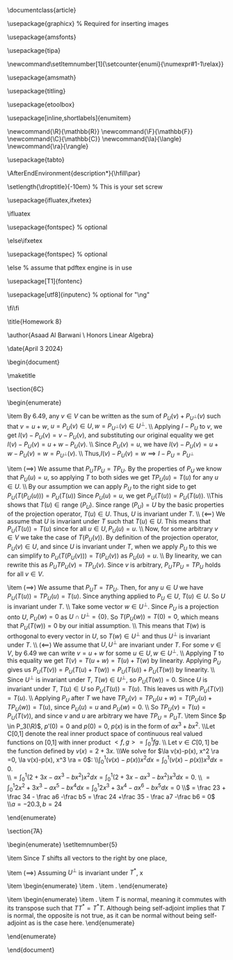 
\documentclass{article}

\usepackage{graphicx} % Required for inserting images

\usepackage{amsfonts}

\usepackage{tipa}

\newcommand\setItemnumber[1]{\setcounter{enumi}{\numexpr#1-1\relax}}

\usepackage{amsmath}

\usepackage{titling}

\usepackage{etoolbox}

\usepackage[inline,shortlabels]{enumitem}

  
\newcommand{\R}{\mathbb{R}}
\newcommand{\F}{\mathbb{F}}
\newcommand{\C}{\mathbb{C}}
\newcommand{\la}{\langle}
\newcommand{\ra}{\rangle}

\usepackage{tabto}

\AfterEndEnvironment{description*}{\hfill\par}

  

\setlength{\droptitle}{-10em}   % This is your set screw

\usepackage{ifluatex,ifxetex}

\ifluatex

  \usepackage{fontspec} % optional

\else\ifxetex

  \usepackage{fontspec} % optional

\else % assume that pdftex engine is in use

  \usepackage[T1]{fontenc}

  \usepackage[utf8]{inputenc} % optional for "\ng"

\fi\fi
 
\title{Homework 8}

\author{Asaad Al Barwani
\\  Honors Linear Algebra}

\date{April 3 2024}

  

\begin{document}

  

\maketitle

  

\section{6C}

\begin{enumerate}

\item By 6.49, any $v \in V$ can be written as the sum of $P_U(v)+P_{U^\perp}(v)$ such that $v = u + w$, $u = P_U(v) \in U, w = P_{U^\perp}(v) \in U^\perp$.
\\\\ Applying $I - P_U$ to $v$, we get $I(v)-P_U(v)= v - P_U(v)$, and substituting our original equality we get $I(v)-P_U(v) =u+w -P_U(v)$. 
\\\\ Since $P_U(v) = u$, we have $I(v)-P_U(v) =u+w -P_U(v) = w = P_{U^\perp}(v)$. 
\\\\ Thus,$I(v)-P_U(v) = w \implies I - P_U = P_{U^\perp}$

\item ($\implies$) We assume that $P_UTP_U = TP_U$. By the properties of $P_U$ we know that $P_U(u) = u$, so applying $T$ to both sides we get $TP_U(u) = T(u)$ for any $u \in U$. 
\\\\ By our assumption we can apply $P_U$ to the right side to get $P_U(T(P_U(u))) = P_U(T(u))$ Since $P_U(u)=u$, we get $P_U(T(u)) = P_U(T(u))$. 
\\\\This shows that $T(u) \in \text{range }(P_U)$. Since $\text{range }(P_U) =U$ by the basic properties of the projection operator, $T(u) \in U$. Thus, $U$ is invariant under $T$. 
\\\\ ($\impliedby$) We assume that $U$ is invariant under $T$ such that $T(u) \in U$. This means that $P_U(T(u))= T(u)$ since for all $u \in U, P_U(u) =u$. 
\\\\ Now, for some arbitrary $v \in V$ we take the case of $T(P_U(v))$. By definition of the projection operator, $P_U(v) \in U$, and since $U$ is invariant under $T$, when we apply $P_U$ to this we can simplify to $P_U(T(P_U(v))) = T(P_U(v))$ as $P_U(u) = u$. 
\\\\ By linearity, we can rewrite this as $P_UTP_U(v) = TP_U(v)$. Since $v$ is arbitrary, $P_UTP_U = TP_U$ holds for all $v \in V$.  

\item ($\implies$) We assume that $P_U T = TP_U$. Then, for any $u \in U$ we have $P_U(T(u)) = TP_U(u) = T(u)$. Since anything applied to $P_U \in U$, $T(u) \in U$. So $U$ is invariant under $T$. 
\\\\ Take some vector $w \in U^\perp$. Since $P_U$ is a projection onto $U$, $P_U(w) = 0$ as $U \cap U^\perp = \{0\}$. So $T(P_U(w)) = T(0) = 0$, which means that $P_U(T(w))= 0$ by our initial assumption. 
\\\\ This means that $T(w)$ is orthogonal  to every vector in $U$, so $T(w) \in U^\perp$ and thus $U^\perp$ is invariant under $T$. 
\\\\ ($\impliedby$) We assume that $U, U^\perp$ are invariant under $T$. For some $v \in V$, by 6.49 we can write $v = u +w$ for some $u \in U, w \in U^\perp$. 
\\\\ Applying $T$ to this equality we get $T(v) = T(u + w) = T(u)+T(w)$ by linearity. Applying $P_U$ gives us $P_U(T(v)) = P_U(T(u)+T(w)) = P_U(T(u))+P_U(T(w))$ by linearity. 
\\\\ Since $U^\perp$ is invariant under $T$, $T(w) \in U^\perp$, so $P_U(T(w)) = 0$. Since  $U$ is invariant under $T$, $T(u) \in U$ so $P_U(T(u)) = T(u)$. This leaves us with $P_U(T(v)) = T(u)$.
\\\\ Applying $P_U$ after $T$ we have $TP_U(v) = TP_U(u+w) = T(P_U(u)+TP_U(w)) = T(u)$, since $P_U(u) = u$ and $P_U(w) = 0$. 
\\\\ So $TP_U(v) = T(u) = P_U(T(v))$, and since $v$ and $u$ are arbitrary we have $TP_U = P_UT$.
\item Since $p \in P_3(\R)$, $p'(0)=0$ and $p(0)=0$, $p(x)$ is in the form of $ax^3+bx^2$.
\\\\Let C[0,1] denote the real inner product space of continuous real valued functions on [0,1] with inner product $<f,g> = \int_0^1 fg$. 
\\\\ Let $v \in C[0,1]$ be the function defined by $v(x) = 2+3x$. 
\\\\We solve for $\la v(x)-p(x), x^2 \ra =0, \la v(x)-p(x), x^3 \ra = 0$: 
\\\\$\int_0^1(v(x)-p(x))x^2 dx =  \int_0^1(v(x)-p(x))x^3 dx = 0$.  
\\\\$=\int_0^1(2+3x-ax^3-bx^2)x^2 dx =  \int_0^1(2+3x-ax^3-bx^2)x^3 dx = 0$. 
\\\\ $= \int_0^1 2x^2+3x^3-ax^5-bx^4 dx = \int_0^1 2x^3+3x^4-ax^6-bx^5 dx = 0$ 
\\\\$ = \frac 23 + \frac 34 - \frac a6 -\frac b5 = \frac 24 +\frac 35 - \frac a7 -\frac b6 = 0$
\\\\$a = -20.3, b= 24$


\end{enumerate}

\section{7A}

\begin{enumerate}
\setItemnumber{5}

\item Since $T$ shifts all vectors to the right by one place,

\item ($\implies$) Assuming $U^\perp$ is invariant under $T^*$, x

\item \begin{enumerate}
\item .
\item .
\end{enumerate}

\item \begin{enumerate}
\item .
\item $T$ is normal, meaning it commutes with its transpose such that $TT^* = T^*T$. Although being self-adjoint implies that $T$ is normal, the opposite is not true, as it can be normal without being self-adjoint as is the case here.
\end{enumerate}

\end{enumerate}

\end{document}